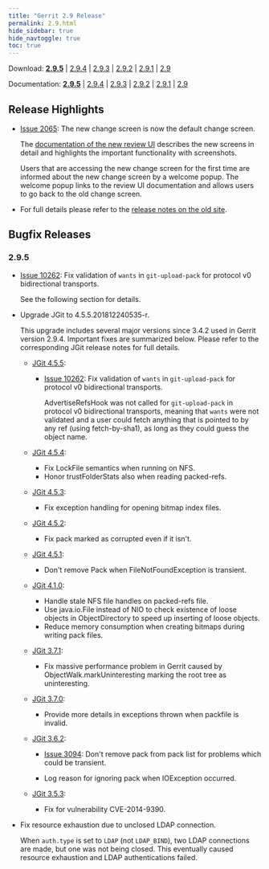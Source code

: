 ```yaml
---
title: "Gerrit 2.9 Release"
permalink: 2.9.html
hide_sidebar: true
hide_navtoggle: true
toc: true
---
```

Download: **[2.9.5](https://gerrit-releases.storage.googleapis.com/gerrit-2.9.5.war)**
| [2.9.4](https://gerrit-releases.storage.googleapis.com/gerrit-2.9.4.war)
| [2.9.3](https://gerrit-releases.storage.googleapis.com/gerrit-2.9.3.war)
| [2.9.2](https://gerrit-releases.storage.googleapis.com/gerrit-2.9.2.war)
| [2.9.1](https://gerrit-releases.storage.googleapis.com/gerrit-2.9.1.war)
| [2.9](https://gerrit-releases.storage.googleapis.com/gerrit-2.9.war)

Documentation: **[2.9.5](https://gerrit-documentation.storage.googleapis.com/Documentation/2.9.5/index.html)**
| [2.9.4](https://gerrit-documentation.storage.googleapis.com/Documentation/2.9.4/index.html)
| [2.9.3](https://gerrit-documentation.storage.googleapis.com/Documentation/2.9.3/index.html)
| [2.9.2](https://gerrit-documentation.storage.googleapis.com/Documentation/2.9.2/index.html)
| [2.9.1](https://gerrit-documentation.storage.googleapis.com/Documentation/2.9.1/index.html)
| [2.9](https://gerrit-documentation.storage.googleapis.com/Documentation/2.9/index.html)


## Release Highlights
* [Issue 2065](http://code.google.com/p/gerrit/issues/detail?id=2065):
The new change screen is now the default change screen.

  The [documentation of the new review UI](https://gerrit-documentation.storage.googleapis.com/Documentation/2.9/user-review-ui.html)
  describes the new screens in detail and highlights the important functionality with
  screenshots.

  Users that are accessing the new change screen for the first time are informed about
  the new change screen by a welcome popup. The welcome popup links to the review UI
  documentation and allows users to go back to the old change screen.

* For full details please refer to the [release notes on the old site](http://gerrit-documentation.storage.googleapis.com/ReleaseNotes/ReleaseNotes-2.9.html).

## Bugfix Releases

### 2.9.5

* [Issue 10262](https://bugs.chromium.org/p/gerrit/issues/detail?id=10262):
Fix validation of `wants` in `git-upload-pack` for protocol v0 bidirectional transports.

  See the following section for details.

* Upgrade JGit to 4.5.5.201812240535-r.

  This upgrade includes several major versions since 3.4.2 used in Gerrit
  version 2.9.4. Important fixes are summarized below. Please refer to the
  corresponding JGit release notes for full details.

  * [JGit 4.5.5](https://projects.eclipse.org/projects/technology.jgit/releases/4.5.5):

    * [Issue 10262](https://bugs.chromium.org/p/gerrit/issues/detail?id=10262):
    Fix validation of `wants` in `git-upload-pack` for protocol v0 bidirectional transports.

      AdvertiseRefsHook was not called for `git-upload-pack` in protocol v0
      bidirectional transports, meaning that `wants` were not validated and
      a user could fetch anything that is pointed to by any ref (using fetch-by-sha1),
      as long as they could guess the object name.

  * [JGit 4.5.4](https://projects.eclipse.org/projects/technology.jgit/releases/4.5.4):

    * Fix LockFile semantics when running on NFS.
    * Honor trustFolderStats also when reading packed-refs.

  * [JGit 4.5.3](https://projects.eclipse.org/projects/technology.jgit/releases/4.5.3):

    * Fix exception handling for opening bitmap index files.

  * [JGit 4.5.2](https://projects.eclipse.org/projects/technology.jgit/releases/4.5.2):

    * Fix pack marked as corrupted even if it isn't.

  * [JGit 4.5.1](https://projects.eclipse.org/projects/technology.jgit/releases/4.5.2):

    * Don't remove Pack when FileNotFoundException is transient.

  * [JGit 4.1.0](https://projects.eclipse.org/projects/technology.jgit/releases/4.1.0):

    * Handle stale NFS file handles on packed-refs file.
    * Use java.io.File instead of NIO to check existence of loose objects in
    ObjectDirectory to speed up inserting of loose objects.
    * Reduce memory consumption when creating bitmaps during writing pack files.

  * [JGit 3.7.1](https://projects.eclipse.org/projects/technology.jgit/releases/3.7.1):

    * Fix massive performance problem in Gerrit caused by ObjectWalk.markUninteresting
    marking the root tree as uninteresting.

  * [JGit 3.7.0](https://projects.eclipse.org/projects/technology.jgit/releases/3.7.0):

    * Provide more details in exceptions thrown when packfile is invalid.

  * [JGit 3.6.2](https://projects.eclipse.org/projects/technology.jgit/releases/3.6.2):

    * [Issue 3094](https://bugs.chromium.org/p/gerrit/issues/detail?id=3094):
    Don't remove pack from pack list for problems which could be transient.

    * Log reason for ignoring pack when IOException occurred.

  * [JGit 3.5.3](https://projects.eclipse.org/projects/technology.jgit/releases/3.5.3):

    * Fix for vulnerability CVE-2014-9390.

* Fix resource exhaustion due to unclosed LDAP connection.

  When `auth.type` is set to `LDAP` (not `LDAP_BIND`), two LDAP connections
  are made, but one was not being closed. This eventually caused resource
  exhaustion and LDAP authentications failed.
